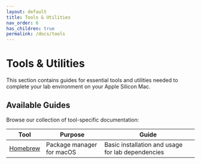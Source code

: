 ```yaml
---
layout: default
title: Tools & Utilities
nav_order: 6
has_children: true
permalink: /docs/tools
---
```


# Tools & Utilities

This section contains guides for essential tools and utilities needed to complete your lab environment on your Apple Silicon Mac.

## Available Guides

Browse our collection of tool-specific documentation:

| Tool | Purpose | Guide |
|------|---------|-------|
| [Homebrew](./homebrew) | Package manager for macOS | Basic installation and usage for lab dependencies |
